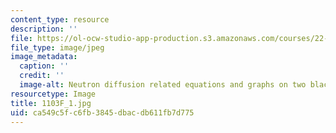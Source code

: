 ```yaml
---
content_type: resource
description: ''
file: https://ol-ocw-studio-app-production.s3.amazonaws.com/courses/22-01-introduction-to-nuclear-engineering-and-ionizing-radiation-fall-2016/ca549c5fc6fb3845dbacdb611fb7d775_1103F_1.jpg
file_type: image/jpeg
image_metadata:
  caption: ''
  credit: ''
  image-alt: Neutron diffusion related equations and graphs on two blackboards.
resourcetype: Image
title: 1103F_1.jpg
uid: ca549c5f-c6fb-3845-dbac-db611fb7d775
---
```


